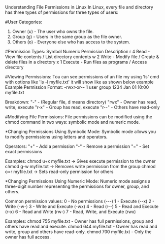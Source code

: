 Understanding File Permissions in Linux
In Linux, every file and directory has three types of permissions for three types of users:

#User Categories:
1. Owner (u) - The user who owns the file.
2. Group (g) - Users in the same group as the file owner.
3. Others (o) - Everyone else who has access to the system.

#Permission Types:
Symbol	 Numeric	 Permission	                Description
  r	       4	       Read	     -  View file contents / List directory contents
  w	       2	       Write	   -  Modify file / Create & delete files in a directory
  x	       1	      Execute	   -  Run files as programs / Access directory

#Viewing Permissions:
Tou can see permissions of an file my using 'ls' cmd with options like 'ls -l myfile.txt' it will show like as shown below example
Example Permission Format:
 -rwxr-xr--  1 user group  1234 Jan 01 10:00 myfile.txt

 Breakdown:
 "-"   -  (Regular file, d means directory)
"rwx"  -  Owner has read, write, execute
"r-x"  -  Group has read, execute
"r--"  -  Others have read-only

#Modifying File Permissions:
File permissions can be modified using the chmod command in two ways: symbolic mode and numeric mode.

*Changing Permissions Using Symbolic Mode:
Symbolic mode allows you to modify permissions using letters and operators.

Operators:
"+"  -  Add a permission
"-"  -  Remove a permission
"="  -  Set exact permissions

Examples:
chmod u+x myfile.txt → Gives execute permission to the owner
chmod g-w myfile.txt → Removes write permission from the group
chmod o=r myfile.txt → Sets read-only permission for others

*Changing Permissions Using Numeric Mode:
Numeric mode assigns a three-digit number representing the permissions for owner, group, and others.

Common permission values:
0  -  No permissions (---)
1  -  Execute (--x)
2  -  Write (-w-)
3  -  Write and Execute (-wx)
4  -  Read (r--)
5  -  Read and Execute (r-x)
6  -  Read and Write (rw-)
7  -  Read, Write, and Execute (rwx)

Examples:
chmod 755 myfile.txt  -  Owner has full permissions, group and others have read and execute.
chmod 644 myfile.txt  -  Owner has read and write, group and others have read-only.
chmod 700 myfile.txt  -  Only the owner has full access.
